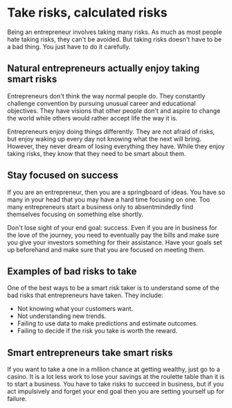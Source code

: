 # Take risks, calculated risks

Being an entrepreneur involves taking many risks. As much as most people hate taking risks, they can't be avoided. But taking risks doesn't have to be a bad thing. You just have to do it carefully.

## Natural entrepreneurs actually enjoy taking smart risks

Entrepreneurs don't think the way normal people do. They constantly challenge convention by pursuing unusual career and educational objectives. They have visions that other people don't and aspire to change the world while others would rather accept life the way it is.

Entrepreneurs enjoy doing things differently. They are not afraid of risks, but enjoy waking up every day not knowing what the next will bring. However, they never dream of losing everything they have. While they enjoy taking risks, they know that they need to be smart about them.

## Stay focused on success

If you are an entrepreneur, then you are a springboard of ideas. You have so many in your head that you may have a hard time focusing on one. Too many entrepreneurs start a business only to absentmindedly find themselves focusing on something else shortly.

Don't lose sight of your end goal: success. Even if you are in business for the love of the journey, you need to eventually pay the bills and make sure you give your investors something for their assistance. Have your goals set up beforehand and make sure that you are focused on meeting them.

## Examples of bad risks to take

One of the best ways to be a smart risk taker is to understand some of the bad risks that entrepreneurs have taken. They include:

- Not knowing what your customers want.
- Not understanding new trends.
- Failing to use data to make predictions and estimate outcomes.
- Failing to decide if the risk you take is worth the reward.

## Smart entrepreneurs take smart risks

If you want to take a one in a million chance at getting wealthy, just go to a casino. It is a lot less work to lose your savings at the roulette table than it is to start a business. You have to take risks to succeed in business, but if you act impulsively and forget your end goal then you are setting yourself up for failure.